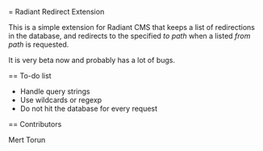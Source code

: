= Radiant Redirect Extension

This is a simple extension for Radiant CMS that keeps a list of redirections in the database, and redirects to the specified *to path* when a listed *from path* is requested.

It is very beta now and probably has a lot of bugs.

== To-do list

* Handle query strings
* Use wildcards or regexp
* Do not hit the database for every request

== Contributors

Mert Torun